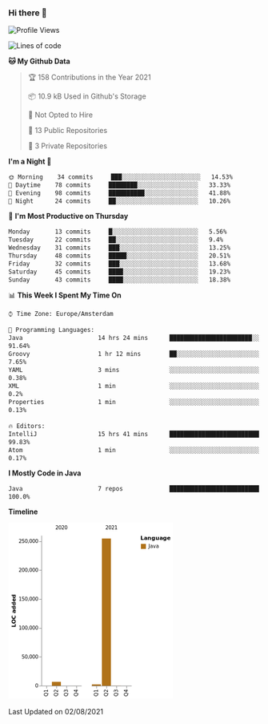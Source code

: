 ### Hi there 👋


<!--START_SECTION:waka-->
![Profile Views](http://img.shields.io/badge/Profile%20Views-3-blue)

![Lines of code](https://img.shields.io/badge/From%20Hello%20World%20I%27ve%20Written-263627%20lines%20of%20code-blue)

**🐱 My Github Data** 

> 🏆 158 Contributions in the Year 2021
 > 
> 📦 10.9 kB Used in Github's Storage 
 > 
> 🚫 Not Opted to Hire
 > 
> 📜 13 Public Repositories 
 > 
> 🔑 3 Private Repositories  
 > 
**I'm a Night 🦉** 

```text
🌞 Morning    34 commits     ███░░░░░░░░░░░░░░░░░░░░░░   14.53% 
🌆 Daytime    78 commits     ████████░░░░░░░░░░░░░░░░░   33.33% 
🌃 Evening    98 commits     ██████████░░░░░░░░░░░░░░░   41.88% 
🌙 Night      24 commits     ██░░░░░░░░░░░░░░░░░░░░░░░   10.26%

```
📅 **I'm Most Productive on Thursday** 

```text
Monday       13 commits     █░░░░░░░░░░░░░░░░░░░░░░░░   5.56% 
Tuesday      22 commits     ██░░░░░░░░░░░░░░░░░░░░░░░   9.4% 
Wednesday    31 commits     ███░░░░░░░░░░░░░░░░░░░░░░   13.25% 
Thursday     48 commits     █████░░░░░░░░░░░░░░░░░░░░   20.51% 
Friday       32 commits     ███░░░░░░░░░░░░░░░░░░░░░░   13.68% 
Saturday     45 commits     ████░░░░░░░░░░░░░░░░░░░░░   19.23% 
Sunday       43 commits     ████░░░░░░░░░░░░░░░░░░░░░   18.38%

```


📊 **This Week I Spent My Time On** 

```text
⌚︎ Time Zone: Europe/Amsterdam

💬 Programming Languages: 
Java                     14 hrs 24 mins      ███████████████████████░░   91.64% 
Groovy                   1 hr 12 mins        ██░░░░░░░░░░░░░░░░░░░░░░░   7.65% 
YAML                     3 mins              ░░░░░░░░░░░░░░░░░░░░░░░░░   0.38% 
XML                      1 min               ░░░░░░░░░░░░░░░░░░░░░░░░░   0.2% 
Properties               1 min               ░░░░░░░░░░░░░░░░░░░░░░░░░   0.13%

🔥 Editors: 
IntelliJ                 15 hrs 41 mins      █████████████████████████   99.83% 
Atom                     1 min               ░░░░░░░░░░░░░░░░░░░░░░░░░   0.17%

```

**I Mostly Code in Java** 

```text
Java                     7 repos             █████████████████████████   100.0%

```


**Timeline**

![Chart not found](https://raw.githubusercontent.com/powercasgamer/powercasgamer/master/charts/bar_graph.png) 


 Last Updated on 02/08/2021
<!--END_SECTION:waka-->
